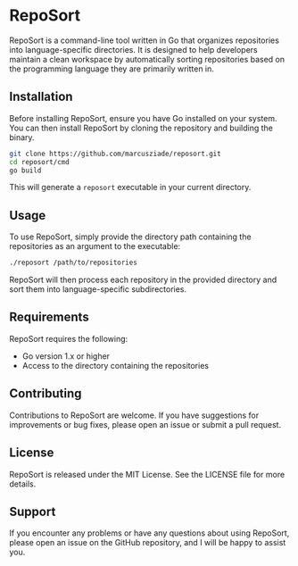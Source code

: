 # RepoSort

RepoSort is a command-line tool written in Go that organizes repositories into language-specific directories. It is designed to help developers maintain a clean workspace by automatically sorting repositories based on the programming language they are primarily written in.

## Installation

Before installing RepoSort, ensure you have Go installed on your system. You can then install RepoSort by cloning the repository and building the binary.

```bash
git clone https://github.com/marcusziade/reposort.git
cd reposort/cmd
go build
```

This will generate a `reposort` executable in your current directory.

## Usage

To use RepoSort, simply provide the directory path containing the repositories as an argument to the executable:

```bash
./reposort /path/to/repositories
```

RepoSort will then process each repository in the provided directory and sort them into language-specific subdirectories.

## Requirements

RepoSort requires the following:

-   Go version 1.x or higher
-   Access to the directory containing the repositories

## Contributing

Contributions to RepoSort are welcome. If you have suggestions for improvements or bug fixes, please open an issue or submit a pull request.

## License

RepoSort is released under the MIT License. See the LICENSE file for more details.

## Support

If you encounter any problems or have any questions about using RepoSort, please open an issue on the GitHub repository, and I will be happy to assist you.
